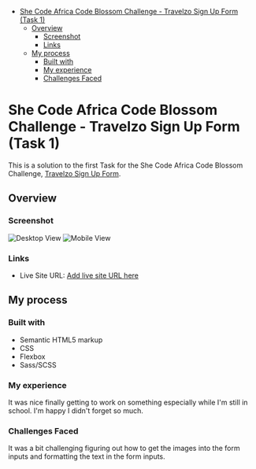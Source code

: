 - [She Code Africa Code Blossom Challenge - Travelzo Sign Up Form (Task 1)](#she-code-africa-code-blossom-challenge---travelzo-sign-up-form-task-1)
  - [Overview](#overview)
    - [Screenshot](#screenshot)
    - [Links](#links)
  - [My process](#my-process)
    - [Built with](#built-with)
    - [My experience](#my-experience)
    - [Challenges Faced](#challenges-faced)


# She Code Africa Code Blossom Challenge - Travelzo Sign Up Form (Task 1)

This is a solution to the first Task for the She Code Africa Code Blossom Challenge, [Travelzo Sign Up Form](#). 

## Overview

### Screenshot

![Desktop View](images/solution-desktop.png)
![Mobile View](images/solution-mobile.png)


### Links

- Live Site URL: [Add live site URL here](https://github.com/MmedaraU/product-preview-card)

## My process

### Built with

- Semantic HTML5 markup
- CSS
- Flexbox
- Sass/SCSS

### My experience
It was nice finally getting to work on something especially while I'm still in school. I'm happy I didn't forget so much.

### Challenges Faced
It was a bit challenging figuring out how to get the images into the form inputs and formatting the text in the form inputs.
